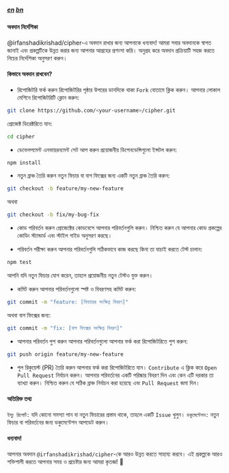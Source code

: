 ##### [en](/docs/en/CONTRIBUTING.md) [bn](/docs/bn/CONTRIBUTING.md)

#### অবদান নির্দেশিকা

@irfanshadikrishad/cipher-এ অবদান রাখার জন্য আপনাকে ধন্যবাদ! আমরা সবার অবদানকে স্বাগত জানাই এবং প্রকল্পটিকে উন্নত করার জন্য আপনার আগ্রহের প্রশংসা করি। অনুগ্রহ করে অবদান প্রক্রিয়াটি সহজ করতে নিচের নির্দেশিকা অনুসরণ করুন।

#### কিভাবে অবদান রাখবেন?

- রিপোজিটরি ফর্ক করুন
  রিপোজিটরির পৃষ্ঠার উপরের ডানদিকে থাকা `Fork` বোতামে ক্লিক করুন।
  আপনার লোকাল মেশিনে রিপোজিটরিটি ক্লোন করুন:

```bash
git clone https://github.com/<your-username>/cipher.git
```

প্রোজেক্ট ডিরেক্টরিতে যান:

```bash
cd cipher
```

- ডেভেলপমেন্ট এনভায়রনমেন্ট সেট আপ করুন
  প্রয়োজনীয় ডিপেনডেন্সিগুলো ইন্সটল করুন:

```bash
npm install
```

- নতুন ব্রাঞ্চ তৈরি করুন
  নতুন ফিচার বা বাগ ফিক্সের জন্য একটি নতুন ব্রাঞ্চ তৈরি করুন:

```bash
git checkout -b feature/my-new-feature
```

অথবা

```bash
git checkout -b fix/my-bug-fix
```

- কোড পরিবর্তন করুন
  প্রোজেক্টের কোডবেসে আপনার পরিবর্তনগুলি করুন। নিশ্চিত করুন যে আপনার কোড প্রকল্পের কোডিং স্ট্যান্ডার্ড এবং স্টাইল গাইড অনুসরণ করছে।

- পরিবর্তন পরীক্ষা করুন
  আপনার পরিবর্তনগুলি সঠিকভাবে কাজ করছে কিনা তা যাচাই করতে টেস্ট চালান:

```bash
npm test
```

আপনি যদি নতুন ফিচার যোগ করেন, তাহলে প্রয়োজনীয় নতুন টেস্টও যুক্ত করুন।

- কমিট করুন
  আপনার পরিবর্তনগুলো স্পষ্ট ও বিবরণসহ কমিট করুন:

```bash
git commit -m "feature: [ফিচারের সংক্ষিপ্ত বিবরণ]"
```

অথবা বাগ ফিক্সের জন্য:

```bash
git commit -m "fix: [বাগ ফিক্সের সংক্ষিপ্ত বিবরণ]"
```

- আপনার পরিবর্তন পুশ করুন
  আপনার পরিবর্তনগুলো আপনার ফর্ক করা রিপোজিটরিতে পুশ করুন:

```bash
git push origin feature/my-new-feature
```

- পুল রিকুয়েস্ট (PR) তৈরি করুন
  আপনার ফর্ক করা রিপোজিটরিতে যান।
  `Contribute` এ ক্লিক করে `Open Pull Request` নির্বাচন করুন।
  আপনার পরিবর্তনের একটি পরিষ্কার বিবরণ দিন এবং কেন এটি দরকার তা ব্যাখ্যা করুন।
  নিশ্চিত করুন যে সঠিক ব্রাঞ্চ নির্বাচন করা হয়েছে এবং `Pull Request` জমা দিন।

#### অতিরিক্ত তথ্য

`ইস্যু রিপোর্ট:` যদি কোনো সমস্যা পান বা নতুন ফিচারের প্রস্তাব থাকে, তাহলে একটি `Issue` খুলুন।
`ডকুমেন্টেশন:` নতুন ফিচার বা পরিবর্তনের জন্য ডকুমেন্টেশন আপডেট করুন।

#### ধন্যবাদ!

আপনার অবদান `@irfanshadikrishad/cipher`-কে আরও উন্নত করতে সাহায্য করবে। এই প্রকল্পকে আরও শক্তিশালী করতে আপনার সময় ও প্রচেষ্টার জন্য আমরা কৃতজ্ঞ! 🚀
